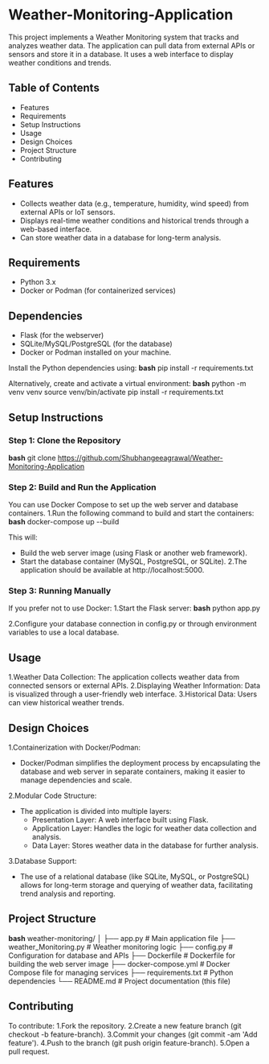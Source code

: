 # Weather-Monitoring-Application
This project implements a Weather Monitoring system that tracks and analyzes weather data. The application can pull data from external APIs or sensors and store it in a database. It uses a web interface to display weather conditions and trends.

## Table of Contents
- Features
- Requirements
- Setup Instructions
- Usage
- Design Choices
- Project Structure
- Contributing

## Features
- Collects weather data (e.g., temperature, humidity, wind speed) from external APIs or IoT sensors.
- Displays real-time weather conditions and historical trends through a web-based interface.
- Can store weather data in a database for long-term analysis.

## Requirements
- Python 3.x
- Docker or Podman (for containerized services)

## Dependencies
- Flask (for the webserver)
- SQLite/MySQL/PostgreSQL (for the database)
- Docker or Podman installed on your machine.

Install the Python dependencies using:
**bash**
pip install -r requirements.txt

Alternatively, create and activate a virtual environment:
**bash**
python -m venv venv
source venv/bin/activate
pip install -r requirements.txt

## Setup Instructions
### Step 1: Clone the Repository
**bash**
git clone https://github.com/Shubhangeeagrawal/Weather-Monitoring-Application

### Step 2: Build and Run the Application
You can use Docker Compose to set up the web server and database containers.
1.Run the following command to build and start the containers:
**bash**
docker-compose up --build

This will:
- Build the web server image (using Flask or another web framework).
- Start the database container (MySQL, PostgreSQL, or SQLite).
2.The application should be available at http://localhost:5000.
### Step 3: Running Manually
If you prefer not to use Docker:
1.Start the Flask server:
**bash**
python app.py

2.Configure your database connection in config.py or through environment variables to use a local database.

## Usage
1.Weather Data Collection: The application collects weather data from connected sensors or external APIs.
2.Displaying Weather Information: Data is visualized through a user-friendly web interface.
3.Historical Data: Users can view historical weather trends.

## Design Choices
1.Containerization with Docker/Podman:
  - Docker/Podman simplifies the deployment process by encapsulating the database and web server in separate containers, making it easier to manage dependencies and scale.

2.Modular Code Structure:
  - The application is divided into multiple layers:
    - Presentation Layer: A web interface built using Flask.
    - Application Layer: Handles the logic for weather data collection and analysis.
    - Data Layer: Stores weather data in the database for further analysis.

3.Database Support:
  - The use of a relational database (like SQLite, MySQL, or PostgreSQL) allows for long-term storage and querying of weather data, facilitating trend analysis and reporting.

## Project Structure
**bash**
weather-monitoring/
│
├── app.py               # Main application file
├── weather_Monitoring.py # Weather monitoring logic
├── config.py             # Configuration for database and APIs
├── Dockerfile            # Dockerfile for building the web server image
├── docker-compose.yml    # Docker Compose file for managing services
├── requirements.txt      # Python dependencies
└── README.md             # Project documentation (this file)

## Contributing
To contribute:
1.Fork the repository.
2.Create a new feature branch (git checkout -b feature-branch).
3.Commit your changes (git commit -am 'Add feature').
4.Push to the branch (git push origin feature-branch).
5.Open a pull request.
